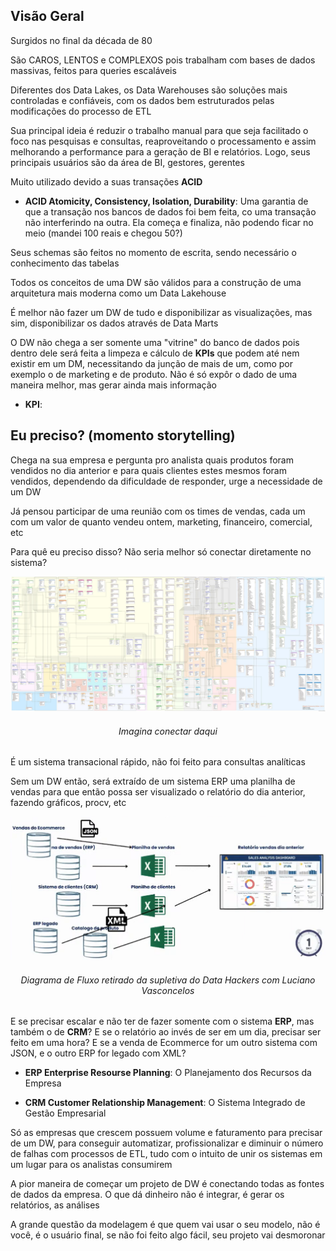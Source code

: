 ## Visão Geral

Surgidos no final da década de 80

São CAROS, LENTOS e COMPLEXOS pois trabalham com bases de dados massivas, feitos para queries escaláveis

Diferentes dos Data Lakes, os Data Warehouses são soluções mais controladas e confiáveis, com os dados bem estruturados pelas modificações do processo de ETL

Sua principal ideia é reduzir o trabalho manual para que seja facilitado o foco nas pesquisas e consultas, reaproveitando o processamento e assim melhorando a performance para a geração de BI e relatórios. Logo, seus principais usuários são da área de BI, gestores, gerentes 

Muito utilizado devido a suas transações **ACID**

- **ACID Atomicity, Consistency, Isolation, Durability**: Uma garantia de que a transação nos bancos de dados foi bem feita, co uma transação não interferindo na outra. Ela começa e finaliza, não podendo ficar no meio (mandei 100 reais e chegou 50?)

Seus schemas são feitos no momento de escrita, sendo necessário o conhecimento das tabelas

Todos os conceitos de uma DW são válidos para a construção de uma arquitetura mais moderna como um Data Lakehouse

É melhor não fazer um DW de tudo e disponibilizar as visualizações, mas sim, disponibilizar os dados através de Data Marts

O DW não chega a ser somente uma "vitrine" do banco de dados pois dentro dele será feita a limpeza e cálculo de **KPIs** que podem até nem existir em um DM, necessitando da junção de mais de um, como por exemplo o de marketing e de produto. Não é só expôr o dado de uma maneira melhor, mas gerar ainda mais informação

- **KPI**: 

## Eu preciso? (momento storytelling)

Chega na sua empresa e pergunta pro analista quais produtos foram vendidos no dia anterior e para quais clientes estes mesmos foram vendidos, dependendo da dificuldade de responder, urge a necessidade de um DW

Já pensou participar de uma reunião com os times de vendas, cada um com um valor de quanto vendeu ontem, marketing, financeiro, comercial, etc

Para quê eu preciso disso? Não seria melhor só conectar diretamente no sistema?

[![Diagrama dos Schemas do Magenta Ecommerce](./assets/magentoSchemas.jpg)](https://magento.stackexchange.com/questions/73433/magento-database-diagram)
###### <center>Imagina conectar daqui</center>

É um sistema transacional rápido, não foi feito para consultas analíticas

Sem um DW então, será extraído de um sistema ERP uma planilha de vendas para que então possa ser visualizado o relatório do dia anterior, fazendo gráficos, procv, etc

[![Jesus Cristo vai repreendendo tá amarrado](./assets/JesusCristo.png)]()
###### <center>Diagrama de Fluxo retirado da supletiva do Data Hackers com Luciano Vasconcelos</center>

E se precisar escalar e não ter de fazer somente com o sistema **ERP**, mas também o de **CRM**? E se o relatório ao invés de ser em um dia, precisar ser feito em uma hora? E se a venda de Ecommerce for um outro sistema com JSON, e o outro ERP for legado com XML?

- **ERP Enterprise Resourse Planning**: O Planejamento dos Recursos da Empresa

- **CRM Customer Relationship Management**: O Sistema Integrado de Gestão Empresarial

Só as empresas que crescem possuem volume e faturamento para precisar de um DW, para conseguir automatizar, profissionalizar e diminuir o número de falhas com processos de ETL, tudo com o intuito de unir os sistemas em um lugar para os analistas consumirem 

A pior maneira de começar um projeto de DW é conectando todas as fontes de dados da empresa. O que dá dinheiro não é integrar, é gerar os relatórios, as análises

A grande questão da modelagem é que quem vai usar o seu modelo, não é você, é o usuário final, se não foi feito algo fácil, seu projeto vai desmoronar